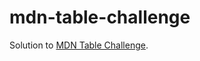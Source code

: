 # mdn-table-challenge
Solution to [MDN Table Challenge](https://developer.mozilla.org/en-US/docs/Learn_web_development/Core/Structuring_content/Planet_data_table).
